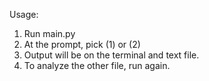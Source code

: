 Usage:

1. Run main.py
2. At the prompt, pick (1) or (2)
3. Output will be on the terminal and text file.
4. To analyze the other file, run again.
